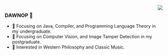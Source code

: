 <img align="right" src="https://github-readme-stats.vercel.app/api?username=dawnop&show_icons=true&icon_color=CE1D2D&text_color=718096&bg_color=00000000&hide_title=true&hide_border=true" />

### DAWNOP 👋

- 📙 Focusing on Java, Compiler, and Programming Language Theory in my undergraduate.
- 📘 Focusing on Computer Vision, and Image Tamper Detection in my postgraduate.
- 🔨 Interested in Western Philosophy and Classic Music.

